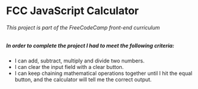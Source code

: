 # FCC JavaScript Calculator
###### This project is part of the FreeCodeCamp front-end curriculum
##### In order to complete the project I had to meet the following criteria:
- I can add, subtract, multiply and divide two numbers.
- I can clear the input field with a clear button.
- I can keep chaining mathematical operations together until I hit the equal button, and the calculator will tell me the correct output.
